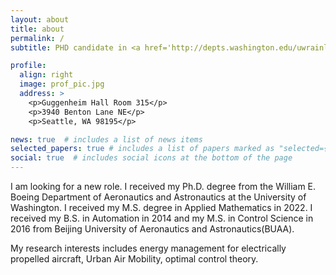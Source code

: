 ```yaml
---
layout: about
title: about
permalink: /
subtitle: PHD candidate in <a href='http://depts.washington.edu/uwrainlab/'>Rain Lab</a>, University of Washington

profile:
  align: right
  image: prof_pic.jpg
  address: >
    <p>Guggenheim Hall Room 315</p>
    <p>3940 Benton Lane NE</p>
    <p>Seattle, WA 98195</p>

news: true  # includes a list of news items
selected_papers: true # includes a list of papers marked as "selected={true}"
social: true  # includes social icons at the bottom of the page
---
```


I am looking for a new role.
I received my Ph.D. degree from the William E. Boeing Department of Aeronautics and Astronautics at the University of Washington. I received my M.S. degree in Applied Mathematics in 2022. I received my B.S. in Automation in 2014 and my M.S. in Control Science in 2016 from Beijing University of Aeronautics and Astronautics(BUAA).

My research interests includes energy management for electrically propelled aircraft, Urban Air Mobility, optimal control theory.

